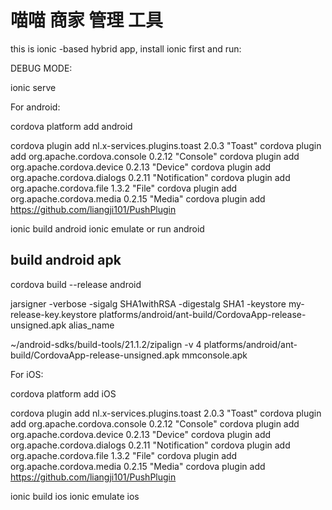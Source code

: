 喵喵 商家 管理 工具
=====================

this is ionic -based hybrid app, install ionic first and run:

DEBUG MODE:


ionic serve

For android:

cordova platform add android

cordova plugin add nl.x-services.plugins.toast 2.0.3 "Toast"
cordova plugin add org.apache.cordova.console 0.2.12 "Console"
cordova plugin add org.apache.cordova.device 0.2.13 "Device"
cordova plugin add org.apache.cordova.dialogs 0.2.11 "Notification"
cordova plugin add org.apache.cordova.file 1.3.2 "File"
cordova plugin add org.apache.cordova.media 0.2.15 "Media"
cordova plugin add https://github.com/liangji101/PushPlugin

ionic build android
ionic emulate or run android

build android apk
-------------

cordova build --release android


jarsigner -verbose -sigalg SHA1withRSA -digestalg SHA1 -keystore my-release-key.keystore  platforms/android/ant-build/CordovaApp-release-unsigned.apk alias_name

~/android-sdks/build-tools/21.1.2/zipalign -v 4 platforms/android/ant-build/CordovaApp-release-unsigned.apk mmconsole.apk


For iOS:

cordova platform add iOS

cordova plugin add nl.x-services.plugins.toast 2.0.3 "Toast"
cordova plugin add org.apache.cordova.console 0.2.12 "Console"
cordova plugin add org.apache.cordova.device 0.2.13 "Device"
cordova plugin add org.apache.cordova.dialogs 0.2.11 "Notification"
cordova plugin add org.apache.cordova.file 1.3.2 "File"
cordova plugin add org.apache.cordova.media 0.2.15 "Media"
cordova plugin add https://github.com/liangji101/PushPlugin


ionic build ios
ionic emulate ios


